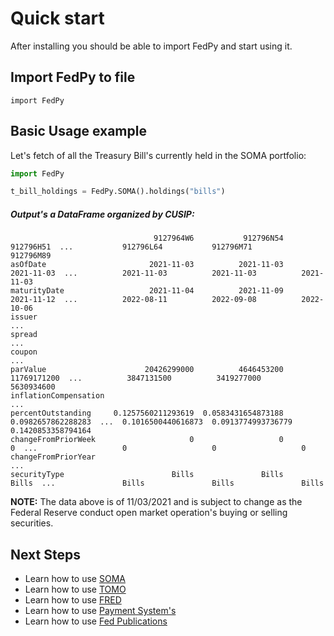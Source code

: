 # Quick start

After installing you should be able to import FedPy and start using it.

## Import FedPy to file

`import FedPy`

## Basic Usage example

Let's fetch of all the Treasury Bill's currently held in the SOMA portfolio:

``` py
import FedPy

t_bill_holdings = FedPy.SOMA().holdings("bills")
```

##### Output's a DataFrame organized by CUSIP:

```
                                9127964W6           912796N54           912796H51  ...           912796L64           912796M71           912796M89
asOfDate                       2021-11-03          2021-11-03          2021-11-03  ...          2021-11-03          2021-11-03          2021-11-03
maturityDate                   2021-11-04          2021-11-09          2021-11-12  ...          2022-08-11          2022-09-08          2022-10-06
issuer                                                                             ...                                                            
spread                                                                             ...                                                            
coupon                                                                             ...                                                            
parValue                      20426299000          4646453200         11769171200  ...          3847131500          3419277000          5630934600
inflationCompensation                                                              ...                                                            
percentOutstanding     0.1257560211293619  0.0583431654873188  0.0982657862288283  ...  0.1016500440616873  0.0913774993736779  0.1420853358794164
changeFromPriorWeek                     0                   0                   0  ...                   0                   0                   0
changeFromPriorYear                                                                ...                                                            
securityType                        Bills               Bills               Bills  ...               Bills               Bills               Bills
```



**NOTE:** The data above is of 11/03/2021 and is subject to change as the Federal Reserve conduct open market operation's buying or selling securities.


## Next Steps

- Learn how to use [SOMA](./SOMA/README.md)
- Learn how to use [TOMO](./TOMO/README.md)
- Learn how to use [FRED](./FRED/README.md)
- Learn how to use [Payment System's](./payment-systems/README.md)
- Learn how to use [Fed Publications](./publications/README.md)
